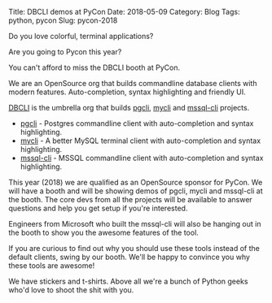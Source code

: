 Title: DBCLI demos at PyCon
Date: 2018-05-09
Category: Blog
Tags: python, pycon
Slug: pycon-2018

Do you love colorful, terminal applications?

Are you going to Pycon this year?

You can't afford to miss the DBCLI booth at PyCon.

We are an OpenSource org that builds commandline database clients with modern
features. Auto-completion, syntax highlighting and friendly UI.

[DBCLI](https://www.dbcli.com) is the umbrella org that builds
[pgcli](https://www.pgcli.com), [mycli](https://www.mycli.net) and
[mssql-cli](https://github.com/dbcli/mssql-cli) projects.

* [pgcli](https://www.pgcli.com) - Postgres commandline client with auto-completion and syntax highlighting.
* [mycli](https://www.mycli.net) - A better MySQL terminal client with auto-completion and syntax highlighting.
* [mssql-cli](https://github.com/dbcli/mssql-cli) - MSSQL commandline client with auto-completion and syntax highlighting.

This year (2018) we are qualified as an OpenSource sponsor for PyCon. We will
have a booth and will be showing demos of pgcli, mycli and mssql-cli at the
booth. The core devs from all the projects will be available to answer
questions and help you get setup if you're interested. 

Engineers from Microsoft who built the mssql-cli will also be hanging out in
the booth to show you the awesome features of the tool.

If you are curious to find out why you should use these tools instead of the
default clients, swing by our booth. We'll be happy to convince you why these
tools are awesome!

We have stickers and t-shirts. Above all we're a bunch of Python geeks who'd love
to shoot the shit with you.
